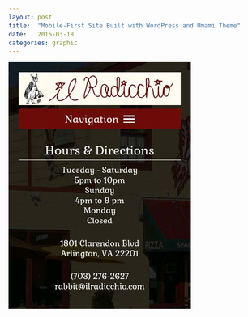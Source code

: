 ```yaml
---
layout: post
title:  "Mobile-First Site Built with WordPress and Umami Theme"
date:   2015-03-18
categories: graphic
---
```


<img src="/img/ilr.jpg" alt="Il Radicchio" class="img-responsive img-center">



